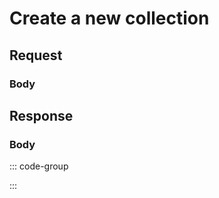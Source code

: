 # Create a new collection

<Api method="post" endpoint="/api/collection" description="Create a collection for the logged-in user." />

## Request

<ApiAuth />

### Body <Badge type="info" text="application/json" class="float-right mt-1" />

<div class="parameters">
  <ApiParam
    name="name"
    type="string"
    description="Name of the collection."
    required
  />
  <ApiParam
    name="icon"
    type="string"
    description="Icon of the collection."
    required
  />
</div>

## Response

<ApiSchema />

### Body <Badge type="info" text="application/json" class="float-right mt-1" />

::: code-group

<!--@include: @reference/schemas/codes/SUCCESS.md-->

<!--@include: @reference/schemas/codes/COLLECTION_ALREADY_EXISTS.md-->

<!--@include: @reference/schemas/codes/COLLECTION_CREATE_FAILED.md-->

:::